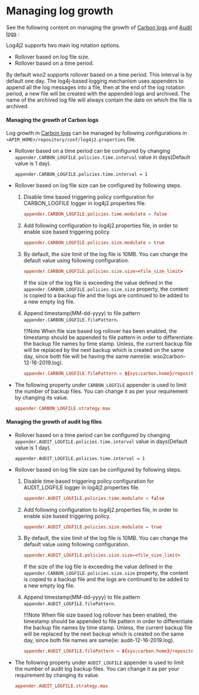 # Managing log growth

See the following content on managing the growth of [Carbon logs](#managing-the-growth-of-carbon-logs) and [Audit logs](#managing-the-growth-of-audit-log-files) :

Log4j2 supports two main log rotation options.

- Rollover based on log file size.
- Rollover based on a time period.

By default wso2 supports rollover based on a time period. This interval is by default one day. The log4j-based logging mechanism uses appenders to append all the log messages into a file, then at the end of the log rotation period, a new file will be created with the appended logs and archived. The name of the archived log file will always contain the date on which the file is archived.

#### Managing the growth of Carbon logs

Log growth in [Carbon logs]({{base_path}}/administer/product-administration/monitoring/logging/setting-up-logging/#configuring-carbon-logs) can be managed by following configurations in `<APIM_HOME>/repository/conf/log4j2.properties` file.


-   Rollover based on a time period can be configured by changing `appender.CARBON_LOGFILE.policies.time.interval` value in days(Default value is 1 day).

    ``` 
    appender.CARBON_LOGFILE.policies.time.interval = 1
    ```
    
-   Rollover based on log file size can be configured by following steps.

    1.  Disable time based triggering policy configuration for CARBON_LOGFILE logger in log4j2.properties file.
        
           ``` toml
           appender.CARBON_LOGFILE.policies.time.modulate = false
           ```
       
    2.  Add following configuration to log4j2.properties file, in order to enable size based triggering policy.

           ``` toml
           appender.CARBON_LOGFILE.policies.size.modulate = true
           ```
           
    3.  By default, the size limit of the log file is 10MB. You can change the default value using following configuration.
    
        ```toml
        appender.CARBON_LOGFILE.policies.size.size=<file_size_limit>
        ```
            
        If the size of the log file is exceeding the value defined in the `appender.CARBON_LOGFILE.policies.size.size` property, the content is copied to a backup file and the logs are continued to be added to a new empty log file.  
         
    4.  Append timestamp(MM-dd-yyyy) to file pattern `appender.CARBON_LOGFILE.filePattern`. 
    
        !!!Note
            When file size based log rollover has been enabled, the timestamp should be appended to file pattern in order to differentiate the backup file names by time stamp. Unless, the current backup file will be replaced by the next backup which is created on the same day, since both file  will be having the same name(ie: wso2carbon-12-16-2019.log).
            
     
        ```toml
        appender.CARBON_LOGFILE.filePattern = ${sys:carbon.home}/repository/logs/wso2carbon-%d{MM-dd-yyyy}-%i.log
        ```   

-   The following property under `CARBON_LOGFILE` appender is used to limit the number of backup files.
    You can change it as per your requirement by changing its value.

    ``` toml
    appender.CARBON_LOGFILE.strategy.max   
    ```

#### Managing the growth of audit log files

-   Rollover based on a time period can be configured by changing `appender.AUDIT_LOGFILE.policies.time.interval` value in days(Default value is 1 day).

    ``` 
    appender.AUDIT_LOGFILE.policies.time.interval = 1
    ```
    
-   Rollover based on log file size can be configured by following steps.

    1.  Disable time based triggering policy configuration for AUDIT_LOGFILE logger in log4j2.properties file.
        
           ``` toml
           appender.AUDIT_LOGFILE.policies.time.modulate = false
           ```
       
    2.  Add following configuration to log4j2.properties file, in order to enable size based triggering policy.

           ``` toml
           appender.AUDIT_LOGFILE.policies.size.modulate = true
           ```
           
    3.  By default, the size limit of the log file is 10MB. You can change the default value using following configuration.
    
        ```toml
        appender.AUDIT_LOGFILE.policies.size.size=<file_size_limit>
        ```
            
        If the size of the log file is exceeding the value defined in the `appender.CARBON_LOGFILE.policies.size.size` property, the content is copied to a backup file and the logs are continued to be added to a new empty log file.  
         
    4.  Append timestamp(MM-dd-yyyy) to file pattern `appender.AUDIT_LOGFILE.filePattern`. 
    
        !!!Note
            When file size based log rollover has been enabled, the timestamp should be appended to file pattern in order to differentiate the backup file names by time stamp. Unless, the current backup file will be replaced by the next backup which is created on the same day, since both file names are same(ie: audit-12-16-2019.log).
            
     
        ```toml
        appender.AUDIT_LOGFILE.filePattern = ${sys:carbon.home}/repository/logs/audit-%d{MM-dd-yyyy}-%i.log
        ```
        
-   The following property under `AUDIT_LOGFILE` appender is used to limit the number of audit log backup files.
    You can change it as per your requirement by changing its value.

    ``` toml
    appender.AUDIT_LOGFILE.strategy.max   
    ```